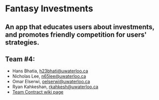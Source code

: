 # Fantasy Investments

## An app that educates users about investments, and promotes friendly competition for users' strategies.


## Team #4:
* Hans Bhatia, h23bhati@uwaterloo.ca
* Nicholas Lee, n65lee@uwaterloo.ca
* Omar Elserwi, oelserwi@uwaterloo.ca
* Ryan Kahkeshan, rkahkesh@uwaterloo.ca
* [Team Contract wiki page](/Team-Contract.md)
